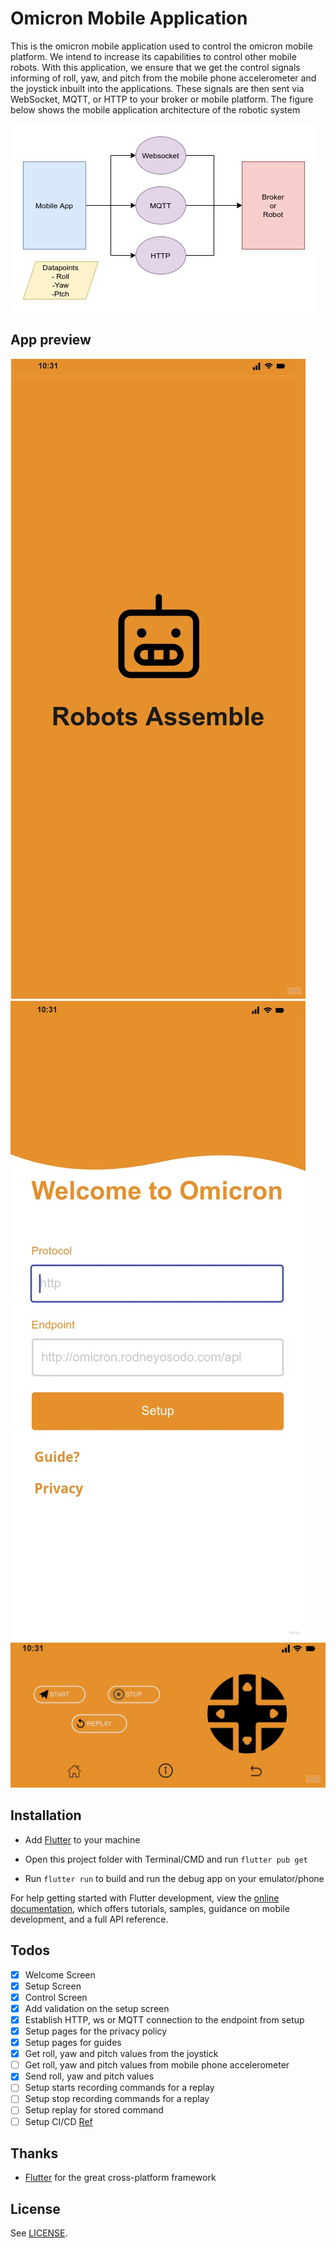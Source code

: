 # Omicron Mobile Application

This is the omicron mobile application used to control the omicron mobile platform. We intend to increase its capabilities to control other mobile robots. With this application, we ensure that we get the control signals informing of roll, yaw, and pitch from the mobile phone accelerometer and the joystick inbuilt into the applications. These signals are then sent via WebSocket, MQTT, or HTTP to your broker or mobile platform. The figure below shows the mobile application architecture of the robotic system

![Mobile App Architecture](utils/omicronmobileapparchitecture.jpg)

## App preview

![Welcome](utils/OmicronAppWelcome.jpg)
![Setup](utils/OmicronAppSetup.jpg)
![Control](utils/OmicronAppControl.jpg)

## Installation

- Add [Flutter](https://flutter.dev/docs/get-started/install) to your machine

- Open this project folder with Terminal/CMD and run `flutter pub get`

- Run `flutter run` to build and run the debug app on your emulator/phone

For help getting started with Flutter development, view the
[online documentation](https://docs.flutter.dev/), which offers tutorials,
samples, guidance on mobile development, and a full API reference.

## Todos

- [x] Welcome Screen
- [x] Setup Screen
- [x] Control Screen
- [x] Add validation on the setup screen
- [x] Establish HTTP, ws or MQTT connection to the endpoint from setup
- [x] Setup pages for the privacy policy
- [x] Setup pages for guides
- [x] Get roll, yaw and pitch values from the joystick
- [ ] Get roll, yaw and pitch values from mobile phone accelerometer
- [x] Send roll, yaw and pitch values
- [ ] Setup starts recording commands for a replay
- [ ] Setup stop recording commands for a replay
- [ ] Setup replay for stored command
- [ ] Setup CI/CD [Ref](https://levelup.gitconnected.com/ci-cd-for-flutter-using-github-actions-and-fastlane-6dfc9431ee9a)

## Thanks

- [Flutter](https://flutter.dev) for the great cross-platform framework

## License

See [LICENSE](LICENSE).
